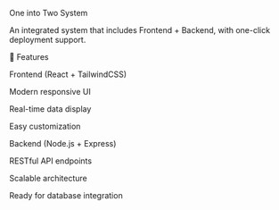 One into Two System

An integrated system that includes Frontend + Backend, with one-click deployment support.

🚀 Features

Frontend (React + TailwindCSS)

Modern responsive UI

Real-time data display

Easy customization

Backend (Node.js + Express)

RESTful API endpoints

Scalable architecture

Ready for database integration
